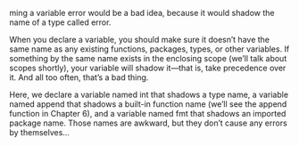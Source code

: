 ming a variable error would be a bad idea, because it would shadow the name of a type called error.

When you declare a variable, you should make sure it doesn’t have the same name as any existing functions, packages, types, or other variables. If something by the same name exists in the enclosing scope (we’ll talk about scopes shortly), your variable will shadow it—that is, take precedence over it. And all too often, that’s a bad thing.

Here, we declare a variable named int that shadows a type name, a variable named append that shadows a built-in function name (we’ll see the append function in Chapter 6), and a variable named fmt that shadows an imported package name. Those names are awkward, but they don’t cause any errors by themselves...




